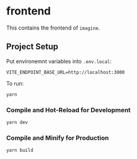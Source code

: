 # frontend

This contains the frontend of `imagine`.

## Project Setup

Put environemnt variables into `.env.local`:
```
VITE_ENDPOINT_BASE_URL=http://localhost:3000
```

To run:

```sh
yarn
```

### Compile and Hot-Reload for Development

```sh
yarn dev
```

### Compile and Minify for Production

```sh
yarn build
```
